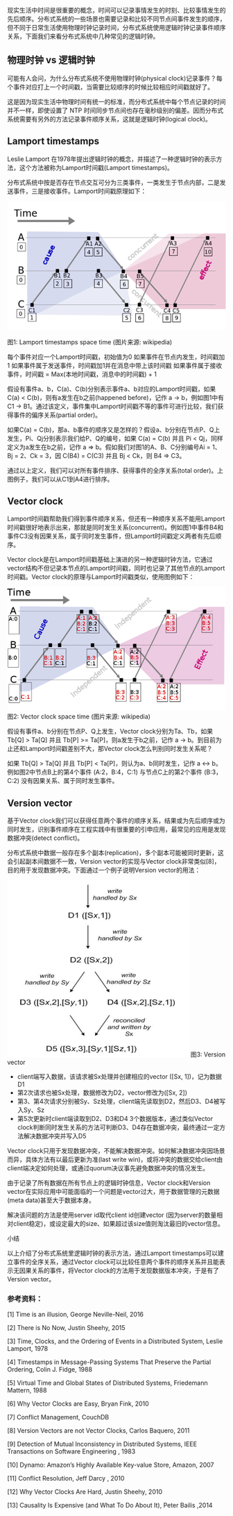 现实生活中时间是很重要的概念，时间可以记录事情发生的时刻、比较事情发生的先后顺序。分布式系统的一些场景也需要记录和比较不同节点间事件发生的顺序，但不同于日常生活使用物理时钟记录时间，分布式系统使用逻辑时钟记录事件顺序关系，下面我们来看分布式系统中几种常见的逻辑时钟。


## 物理时钟 vs 逻辑时钟

可能有人会问，为什么分布式系统不使用物理时钟(physical clock)记录事件？每个事件对应打上一个时间戳，当需要比较顺序的时候比较相应时间戳就好了。

这是因为现实生活中物理时间有统一的标准，而分布式系统中每个节点记录的时间并不一样，即使设置了 NTP 时间同步节点间也存在毫秒级别的偏差。因而分布式系统需要有另外的方法记录事件顺序关系，这就是逻辑时钟(logical clock)。

## Lamport timestamps

Leslie Lamport 在1978年提出逻辑时钟的概念，并描述了一种逻辑时钟的表示方法，这个方法被称为Lamport时间戳(Lamport timestamps)。

分布式系统中按是否存在节点交互可分为三类事件，一类发生于节点内部，二是发送事件，三是接收事件。Lamport时间戳原理如下：

![8f34d242db587edc776d863de2565845](images/分布式系统理论基础三-时间、时钟和事件顺序.resources/BAECD76D-CA03-46A9-851A-C275E3BF840E.png)

图1: Lamport timestamps space time (图片来源: wikipedia)

每个事件对应一个Lamport时间戳，初始值为0
如果事件在节点内发生，时间戳加1
如果事件属于发送事件，时间戳加1并在消息中带上该时间戳
如果事件属于接收事件，时间戳 = Max(本地时间戳，消息中的时间戳) + 1

假设有事件a、b，C(a)、C(b)分别表示事件a、b对应的Lamport时间戳，如果C(a) < C(b)，则有a发生在b之前(happened before)，记作 a -> b，例如图1中有 C1 -> B1。通过该定义，事件集中Lamport时间戳不等的事件可进行比较，我们获得事件的偏序关系(partial order)。


如果C(a) = C(b)，那a、b事件的顺序又是怎样的？假设a、b分别在节点P、Q上发生，Pi、Qj分别表示我们给P、Q的编号，如果 C(a) = C(b) 并且 Pi < Qj，同样定义为a发生在b之前，记作 a => b。假如我们对图1的A、B、C分别编号Ai = 1、Bj = 2、Ck = 3，因 C(B4) = C(C3) 并且 Bj < Ck，则 B4 => C3。


通过以上定义，我们可以对所有事件排序、获得事件的全序关系(total order)。上图例子，我们可以从C1到A4进行排序。

## Vector clock

Lamport时间戳帮助我们得到事件顺序关系，但还有一种顺序关系不能用Lamport时间戳很好地表示出来，那就是同时发生关系(concurrent)。例如图1中事件B4和事件C3没有因果关系，属于同时发生事件，但Lamport时间戳定义两者有先后顺序。

 

Vector clock是在Lamport时间戳基础上演进的另一种逻辑时钟方法，它通过vector结构不但记录本节点的Lamport时间戳，同时也记录了其他节点的Lamport时间戳。Vector clock的原理与Lamport时间戳类似，使用图例如下：

![2613ec2d7fd0fd6d7d936731306cb432](images/分布式系统理论基础三-时间、时钟和事件顺序.resources/24D5F5F7-E3C8-47FC-8EAF-BB00C49098C1.png)
图2: Vector clock space time (图片来源: wikipedia)

假设有事件a、b分别在节点P、Q上发生，Vector clock分别为Ta、Tb，如果 Tb[Q] > Ta[Q] 并且 Tb[P] >= Ta[P]，则a发生于b之前，记作 a -> b。到目前为止还和Lamport时间戳差别不大，那Vector clock怎么判别同时发生关系呢？


如果 Tb[Q] > Ta[Q] 并且 Tb[P] < Ta[P]，则认为a、b同时发生，记作 a <-> b。例如图2中节点B上的第4个事件 (A:2，B:4，C:1) 与节点C上的第2个事件 (B:3，C:2) 没有因果关系、属于同时发生事件。

## Version vector

基于Vector clock我们可以获得任意两个事件的顺序关系，结果或为先后顺序或为同时发生，识别事件顺序在工程实践中有很重要的引申应用，最常见的应用是发现数据冲突(detect conflict)。

 

分布式系统中数据一般存在多个副本(replication)，多个副本可能被同时更新，这会引起副本间数据不一致，Version vector的实现与Vector clock非常类似[8]，目的用于发现数据冲突。下面通过一个例子说明Version vector的用法：

![e88cec85c18803dbd6f0f18ae72ea721](images/分布式系统理论基础三-时间、时钟和事件顺序.resources/EAE66F5E-7C9E-4FDC-B6FE-78328F26D3D9.png)
图3: Version vector

* client端写入数据，该请求被Sx处理并创建相应的vector ([Sx, 1])，记为数据D1
* 第2次请求也被Sx处理，数据修改为D2，vector修改为([Sx, 2])
* 第3、第4次请求分别被Sy、Sz处理，client端先读取到D2，然后D3、D4被写入Sy、Sz
* 第5次更新时client端读取到D2、D3和D4 3个数据版本，通过类似Vector clock判断同时发生关系的方法可判断D3、D4存在数据冲突，最终通过一定方法解决数据冲突并写入D5

 Vector clock只用于发现数据冲突，不能解决数据冲突。如何解决数据冲突因场景而异，具体方法有以最后更新为准(last write win)，或将冲突的数据交给client由client端决定如何处理，或通过quorum决议事先避免数据冲突的情况发生。

 

由于记录了所有数据在所有节点上的逻辑时钟信息，Vector clock和Version vector在实际应用中可能面临的一个问题是vector过大，用于数据管理的元数据(meta data)甚至大于数据本身。

 

解决该问题的方法是使用server id取代client id创建vector (因为server的数量相对client稳定)，或设定最大的size、如果超过该size值则淘汰最旧的vector信息。

小结

以上介绍了分布式系统里逻辑时钟的表示方法，通过Lamport timestamps可以建立事件的全序关系，通过Vector clock可以比较任意两个事件的顺序关系并且能表示无因果关系的事件，将Vector clock的方法用于发现数据版本冲突，于是有了Version vector。

 

### 参考资料：

[1] Time is an illusion, George Neville-Neil, 2016

[2] There is No Now, Justin Sheehy, 2015

[3] Time, Clocks, and the Ordering of Events in a Distributed System, Leslie Lamport, 1978

[4] Timestamps in Message-Passing Systems That Preserve the Partial Ordering, Colin J. Fidge, 1988

[5] Virtual Time and Global States of Distributed Systems, Friedemann Mattern, 1988

[6] Why Vector Clocks are Easy, Bryan Fink, 2010

[7] Conflict Management, CouchDB

[8] Version Vectors are not Vector Clocks, Carlos Baquero, 2011

[9] Detection of Mutual Inconsistency in Distributed Systems, IEEE Transactions on Software Engineering , 1983

[10] Dynamo: Amazon’s Highly Available Key-value Store, Amazon, 2007

[11] Conflict Resolution, Jeff Darcy , 2010

[12] Why Vector Clocks Are Hard, Justin Sheehy, 2010

[13] Causality Is Expensive (and What To Do About It), Peter Bailis ,2014


